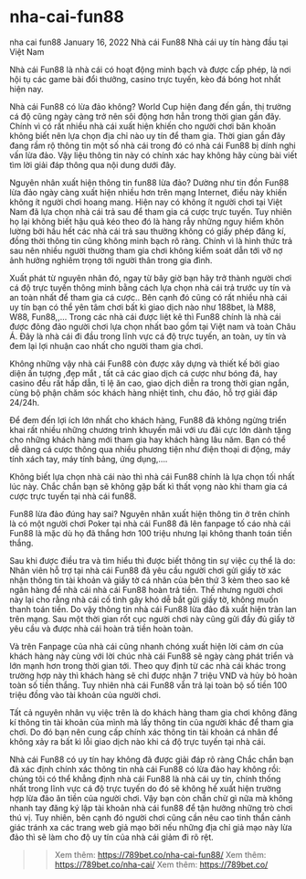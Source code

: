 # nha-cai-fun88
nha cai fun88
January 16, 2022
Nhà cái Fun88 Nhà cái uy tín hàng đầu tại Việt Nam

Nhà cái Fun88 là nhà cái có hoạt động minh bạch và được cấp phép, là nơi hội tụ các game bài đổi thưởng, casino trực tuyến, kèo đá bóng hot nhất hiện nay.

Nhà cái Fun88 có lừa đảo không? World Cup hiện đang đến gần, thị trường cá độ cũng ngày càng trở nên sôi động hơn hẳn trong thời gian gần đây. Chính vì có rất nhiều nhà cái xuất hiện khiến cho người chơi băn khoăn không biết nên lựa chọn địa chỉ nào uy tín để tham gia. Thời gian gần đây đang rầm rộ thông tin một số nhà cái trong đó có  nhà cái Fun88 bị dính nghi vấn lừa đảo. Vậy liệu thông tin này có chính xác hay không hãy cùng bài viết tìm lời giải đáp thông qua nội dung dưới đây.

Nguyên nhân xuất hiện thông tin fun88 lừa đảo?
Dường như tin đồn Fun88 lừa đảo ngày càng xuất hiện nhiều hơn trên mạng Internet, điều này khiến không ít người chơi hoang mang. Hiện nay có không ít người chơi tại Việt Nam đã lựa chọn nhà cái trả sau để tham gia cá cược trực tuyến. Tuy nhiên họ lại không biết hậu quả kéo theo đó là hàng rẫy những nguy hiểm khôn lường bởi hầu hết các nhà cái trả sau thường không có giấy phép đăng kí, đồng thời thông tin cũng không minh bạch rõ ràng. Chính vì là hình thức trả sau nên nhiều người thường tham gia chơi không kiểm soát dẫn tới vỡ nợ ảnh hưởng nghiêm trọng tới người thân trong gia đình.

Xuất phát từ nguyên nhân đó, ngay từ bây giờ bạn hãy trở thành người chơi cá độ trực tuyến thông minh bằng cách lựa chọn nhà cái trả trước uy tín và an toàn nhất để tham gia cá cược.. Bên cạnh đó cũng có rất nhiều nhà cái uy tín bạn có thể yên tâm chơi bất kì giao dịch nào như 188bet, là M88, W88, Fun88,,… Trong các nhà cái được liệt kê thì Fun88 chính là nhà cái được đông đảo người chơi lựa chọn nhất bao gồm tại Việt nam và toàn Châu Á. Đây là nhà cái đi đầu trong lĩnh vực cá độ trực tuyến, an toàn, uy tín và đem lại lợi nhuận cao nhất cho người tham gia chơi.

Không những vậy nhà cái Fun88 còn được xây dựng và thiết kế bởi giao diện ấn tượng ,đẹp mắt , tất cả các giao dịch cá cược như bóng đá, hay casino đều rất hấp dẫn, tỉ lệ ăn cao, giao dịch diễn ra trong thời gian ngắn, cùng bộ phận chăm sóc khách hàng nhiệt tình, chu đáo, hỗ trợ giải đáp 24/24h.

Để đem đến lợi ích lớn nhất cho khách hàng, Fun88 đã không ngừng triển khai rất nhiều những chương trình khuyến mãi với ưu đãi cực lớn dành tặng cho những khách hàng mới tham gia hay khách hàng lâu năm. Bạn có thể dễ dàng cá cược thông qua nhiều phương tiện như điện thoại di động, máy tính xách tay, máy tính bảng, ứng dụng,….

Không biết lựa chọn nhà cái nào thì nhà cái Fun88 chính là lựa chọn tối nhất lúc này. Chắc chắn bạn sẽ không gặp bất kì thất vọng nào khi tham gia cá cược trực tuyến tại nhà cái fun88.

Fun88 lừa đảo đúng hay sai?
Nguyên nhân xuất hiện thông tin ở trên chính là có một người chơi Poker tại nhà cái  Fun88 đã lên fanpage tố cáo nhà cái Fun88 là mặc dù họ đã thắng hơn 100 triệu nhưng lại không thanh toán tiền thắng.

Sau khi được điều tra và tìm hiểu thì được biết thông tin sự việc cụ thể là do: Nhân viên hỗ trợ tại nhà cái Fun88 đã yêu cầu người chơi gửi giấy tờ xác nhận thông tin tài khoản và giấy tờ cá nhân của bên thứ 3 kèm theo sao kê ngân hàng để nhà cái nhà cái Fun88 hoàn trả tiền. Thế nhưng người chơi này lại cho rằng nhà cái cố tình gây khó dễ bắt gửi giấy tờ, không muốn thanh toán tiền. Do vậy thông tin nhà cái Fun88 lừa đảo đã xuất hiện tràn lan trên mạng. Sau một thời gian rốt cục người chơi này cũng gửi đầy đủ giấy tờ yêu cầu và được nhà cái hoàn trả tiền hoàn toàn.

Và trên Fanpage của nhà cái cũng nhanh chóng xuất hiện lời cảm ơn của khách hàng này cùng với lời chúc nhà cái Fun88 sẽ ngày càng phát triển và lớn mạnh hơn trong thời gian tới. Theo quy định từ các nhà cái khác trong trường hợp này thì khách hàng sẽ chỉ được nhận 7 triệu VND và hủy bỏ hoàn toàn số tiền thắng. Tuy nhiên nhà cái Fun88 vẫn trả lại toàn bộ số tiền 100 triệu đồng vào tài khoản của người chơi.

Tất cả nguyên nhân vụ việc trên là do khách hàng tham gia chơi không đăng kí thông tin tài khoản của mình mà lấy thông tin của người khác để tham gia chơi. Do đó bạn nên cung cấp chính xác thông tin tài khoản cá nhân để không xảy ra bất kì lỗi giao dịch nào khi cá độ trực tuyến tại nhà cái.

Nhà cái Fun88 có uy tín hay không đã được giải đáp rõ ràng
Chắc chắn bạn đã xác định chính xác thông tin nhà cái Fun88 có lừa đảo hay không rồi: chúng tôi có thể khẳng định nhà cái Fun88 là nhà cái uy tín, chính thống nhất trong lĩnh vực cá độ trực tuyến do đó sẽ không hề xuất hiện trường hợp lừa đảo ăn tiền của người chơi. Vậy bạn còn chần chừ gì nữa mà không nhanh tay đăng ký lập tài khoản nhà cái fun88 để tận hưởng những trò chơi thú vị. Tuy nhiên, bên cạnh đó người chơi cũng cần nêu cao tinh thần cảnh giác tránh xa các trang web giả mạo bởi nếu những địa chỉ giả mạo này lừa đảo thì sẽ làm cho độ uy tín của nhà cái giảm đi rõ rệt.
>> Xem thêm: https://789bet.co/nha-cai-fun88/
>> Xem thêm: https://789bet.co/nha-cai/
>> Xem thêm: https://789bet.co/
